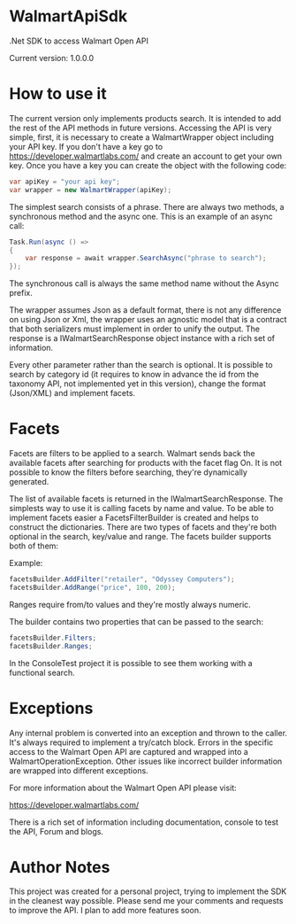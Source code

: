 # WalmartApiSdk
.Net SDK to access Walmart Open API

Current version: 1.0.0.0

# How to use it

The current version only implements products search. It is intended to add the rest of the API methods in future versions.
Accessing the API is very simple, first, it is necessary to create a WalmartWrapper object including your API key. 
If you don't have a key go to https://developer.walmartlabs.com/ and create an account to get your own key.
Once you have a key you can create the object with the following code:

```c#
var apiKey = "your api key";
var wrapper = new WalmartWrapper(apiKey);
```

The simplest search consists of a phrase. There are always two methods, a synchronous method and the async one.
This is an example of an async call:

```c#
Task.Run(async () =>
{
	var response = await wrapper.SearchAsync("phrase to search");
});
```

The synchronous call is always the same method name without the Async prefix.



The wrapper assumes Json as a default format, there is not any difference on using Json or Xml, the wrapper uses an
agnostic model that is a contract that both serializers must implement in order to unify the output. 
The response is a IWalmartSearchResponse object instance with a rich set of information.

Every other parameter rather than the search is optional. It is possible to search by category id (it requires to
know in advance the id from the taxonomy API, not implemented yet in this version), change the format (Json/XML)
and implement facets.

# Facets

Facets are filters to be applied to a search. Walmart sends back the available facets after searching for products
with the facet flag On. It is not possible to know the filters before searching, they're dynamically generated.

The list of available facets is returned in the IWalmartSearchResponse. The simplests way to use it is calling
facets by name and value. To be able to implement facets easier a FacetsFilterBuilder is created and helps to 
construct the dictionaries.
There are two types of facets and they're both optional in the search, key/value and range. The facets builder
supports both of them:

Example:

```c#
facetsBuilder.AddFilter("retailer", "Odyssey Computers");
facetsBuilder.AddRange("price", 100, 200);
```

Ranges require from/to values and they're mostly always numeric. 

The builder contains two properties that can be passed to the search:

```c#
facetsBuilder.Filters;
facetsBuilder.Ranges;
```

In the ConsoleTest project it is possible to see them working with a functional search.

# Exceptions

Any internal problem is converted into an exception and thrown to the caller. It's always required to implement
a try/catch block. Errors in the specific access to the Walmart Open API are captured and wrapped into a
WalmartOperationException. Other issues like incorrect builder information are wrapped into different exceptions.

For more information about the Walmart Open API please visit:

https://developer.walmartlabs.com/

There is a rich set of information including documentation, console to test the API, Forum and blogs.

# Author Notes

This project was created for a personal project, trying to implement the SDK in the cleanest way possible.
Please send me your comments and requests to improve the API. I plan to add more features soon.


